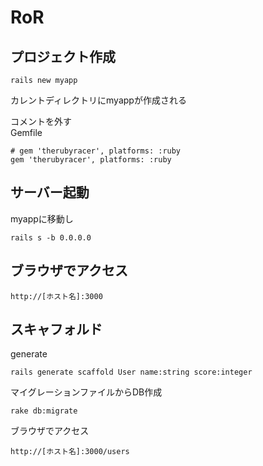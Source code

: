 # RoR

## プロジェクト作成
```
rails new myapp
```
カレントディレクトリにmyappが作成される

コメントを外す  
Gemfile

```
# gem 'therubyracer', platforms: :ruby
gem 'therubyracer', platforms: :ruby
```

## サーバー起動
myappに移動し

```
rails s -b 0.0.0.0
```

## ブラウザでアクセス

```
http://[ホスト名]:3000
```

## スキャフォルド
generate

```
rails generate scaffold User name:string score:integer
```

マイグレーションファイルからDB作成
```
rake db:migrate
```

ブラウザでアクセス

```
http://[ホスト名]:3000/users
```
